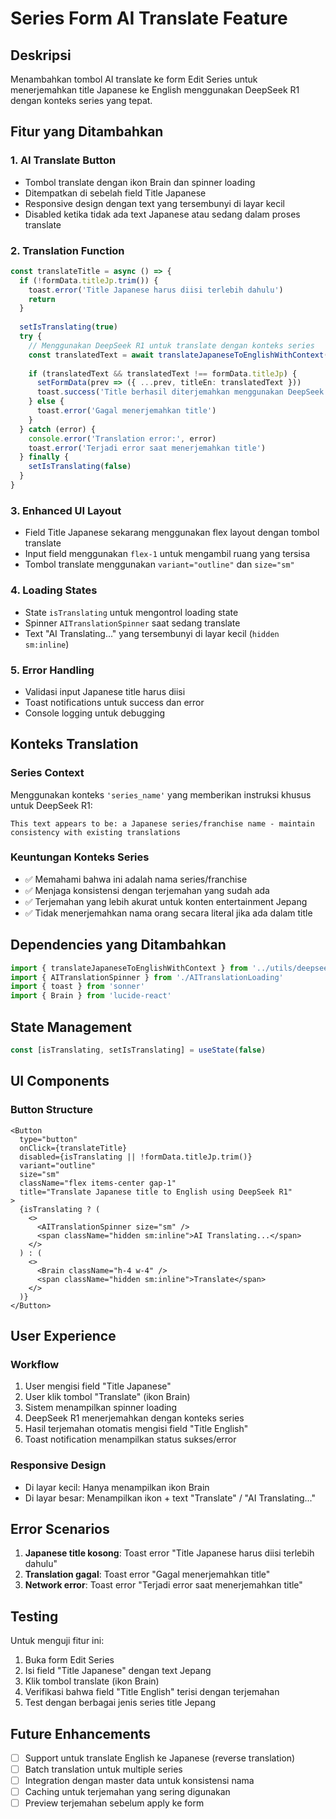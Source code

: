 # Series Form AI Translate Feature

## Deskripsi
Menambahkan tombol AI translate ke form Edit Series untuk menerjemahkan title Japanese ke English menggunakan DeepSeek R1 dengan konteks series yang tepat.

## Fitur yang Ditambahkan

### 1. **AI Translate Button**
- Tombol translate dengan ikon Brain dan spinner loading
- Ditempatkan di sebelah field Title Japanese
- Responsive design dengan text yang tersembunyi di layar kecil
- Disabled ketika tidak ada text Japanese atau sedang dalam proses translate

### 2. **Translation Function**
```typescript
const translateTitle = async () => {
  if (!formData.titleJp.trim()) {
    toast.error('Title Japanese harus diisi terlebih dahulu')
    return
  }
  
  setIsTranslating(true)
  try {
    // Menggunakan DeepSeek R1 untuk translate dengan konteks series
    const translatedText = await translateJapaneseToEnglishWithContext(formData.titleJp, 'series_name')
    
    if (translatedText && translatedText !== formData.titleJp) {
      setFormData(prev => ({ ...prev, titleEn: translatedText }))
      toast.success('Title berhasil diterjemahkan menggunakan DeepSeek R1')
    } else {
      toast.error('Gagal menerjemahkan title')
    }
  } catch (error) {
    console.error('Translation error:', error)
    toast.error('Terjadi error saat menerjemahkan title')
  } finally {
    setIsTranslating(false)
  }
}
```

### 3. **Enhanced UI Layout**
- Field Title Japanese sekarang menggunakan flex layout dengan tombol translate
- Input field menggunakan `flex-1` untuk mengambil ruang yang tersisa
- Tombol translate menggunakan `variant="outline"` dan `size="sm"`

### 4. **Loading States**
- State `isTranslating` untuk mengontrol loading state
- Spinner `AITranslationSpinner` saat sedang translate
- Text "AI Translating..." yang tersembunyi di layar kecil (`hidden sm:inline`)

### 5. **Error Handling**
- Validasi input Japanese title harus diisi
- Toast notifications untuk success dan error
- Console logging untuk debugging

## Konteks Translation

### Series Context
Menggunakan konteks `'series_name'` yang memberikan instruksi khusus untuk DeepSeek R1:

```
This text appears to be: a Japanese series/franchise name - maintain consistency with existing translations
```

### Keuntungan Konteks Series
- ✅ Memahami bahwa ini adalah nama series/franchise
- ✅ Menjaga konsistensi dengan terjemahan yang sudah ada
- ✅ Terjemahan yang lebih akurat untuk konten entertainment Jepang
- ✅ Tidak menerjemahkan nama orang secara literal jika ada dalam title

## Dependencies yang Ditambahkan

```typescript
import { translateJapaneseToEnglishWithContext } from '../utils/deepseekTranslationApi'
import { AITranslationSpinner } from './AITranslationLoading'
import { toast } from 'sonner'
import { Brain } from 'lucide-react'
```

## State Management

```typescript
const [isTranslating, setIsTranslating] = useState(false)
```

## UI Components

### Button Structure
```tsx
<Button
  type="button"
  onClick={translateTitle}
  disabled={isTranslating || !formData.titleJp.trim()}
  variant="outline"
  size="sm"
  className="flex items-center gap-1"
  title="Translate Japanese title to English using DeepSeek R1"
>
  {isTranslating ? (
    <>
      <AITranslationSpinner size="sm" />
      <span className="hidden sm:inline">AI Translating...</span>
    </>
  ) : (
    <>
      <Brain className="h-4 w-4" />
      <span className="hidden sm:inline">Translate</span>
    </>
  )}
</Button>
```

## User Experience

### Workflow
1. User mengisi field "Title Japanese"
2. User klik tombol "Translate" (ikon Brain)
3. Sistem menampilkan spinner loading
4. DeepSeek R1 menerjemahkan dengan konteks series
5. Hasil terjemahan otomatis mengisi field "Title English"
6. Toast notification menampilkan status sukses/error

### Responsive Design
- Di layar kecil: Hanya menampilkan ikon Brain
- Di layar besar: Menampilkan ikon + text "Translate" / "AI Translating..."

## Error Scenarios

1. **Japanese title kosong**: Toast error "Title Japanese harus diisi terlebih dahulu"
2. **Translation gagal**: Toast error "Gagal menerjemahkan title"
3. **Network error**: Toast error "Terjadi error saat menerjemahkan title"

## Testing

Untuk menguji fitur ini:
1. Buka form Edit Series
2. Isi field "Title Japanese" dengan text Jepang
3. Klik tombol translate (ikon Brain)
4. Verifikasi bahwa field "Title English" terisi dengan terjemahan
5. Test dengan berbagai jenis series title Jepang

## Future Enhancements

- [ ] Support untuk translate English ke Japanese (reverse translation)
- [ ] Batch translation untuk multiple series
- [ ] Integration dengan master data untuk konsistensi nama
- [ ] Caching untuk terjemahan yang sering digunakan
- [ ] Preview terjemahan sebelum apply ke form
